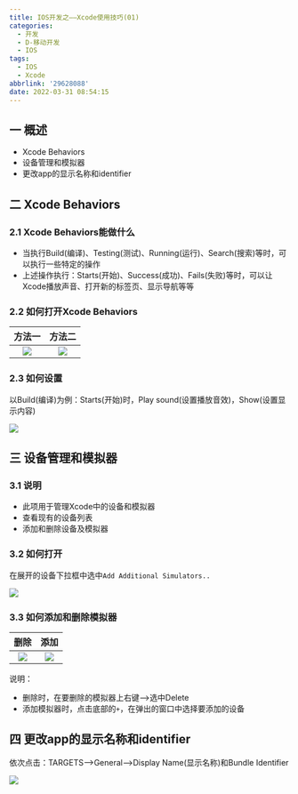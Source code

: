 ```yaml
---
title: IOS开发之——Xcode使用技巧(01)
categories:
  - 开发
  - D-移动开发
  - IOS
tags:
  - IOS
  - Xcode
abbrlink: '29628088'
date: 2022-03-31 08:54:15
---
```

## 一 概述

* Xcode Behaviors
* 设备管理和模拟器
* 更改app的显示名称和identifier

<!--more-->

## 二 Xcode Behaviors

### 2.1 Xcode Behaviors能做什么

* 当执行Build(编译)、Testing(测试)、Running(运行)、Search(搜索)等时，可以执行一些特定的操作
* 上述操作执行：Starts(开始)、Success(成功)、Fails(失败)等时，可以让Xcode播放声音、打开新的标签页、显示导航等等

### 2.2 如何打开Xcode Behaviors

| 方法一 | 方法二 |
| :----: | :----: |
| ![][1] | ![][2] |

### 2.3 如何设置

以Build(编译)为例：Starts(开始)时，Play sound(设置播放音效)，Show(设置显示内容)

![][3]

## 三 设备管理和模拟器

### 3.1 说明

* 此项用于管理Xcode中的设备和模拟器
* 查看现有的设备列表
* 添加和删除设备及模拟器

### 3.2 如何打开

在展开的设备下拉框中选中`Add Additional Simulators..`

![][4]

### 3.3 如何添加和删除模拟器

|  删除  |  添加  |
| :----: | :----: |
| ![][5] | ![][6] |

说明：

* 删除时，在要删除的模拟器上右键——>选中Delete
* 添加模拟器时，点击底部的`+`，在弹出的窗口中选择要添加的设备

## 四 更改app的显示名称和identifier

依次点击：TARGETS——>General——>Display Name(显示名称)和Bundle Identifier

![][7]






[1]:https://cdn.jsdelivr.net/gh/PGzxc/CDN@master/blog-ios/ios-xcode-01-behavior-editor.png
[2]:https://cdn.jsdelivr.net/gh/PGzxc/CDN@master/blog-ios/ios-xcode-01-behavior-preference.png
[3]:https://cdn.jsdelivr.net/gh/PGzxc/CDN@master/blog-ios/ios-xcode-01-behavior-setting.png
[4]:https://cdn.jsdelivr.net/gh/PGzxc/CDN@master/blog-ios/ios-xcode-01-devices-list.png
[5]:https://cdn.jsdelivr.net/gh/PGzxc/CDN@master/blog-ios/ios-xcode-01-devices-delete.png
[6]:https://cdn.jsdelivr.net/gh/PGzxc/CDN@master/blog-ios/ios-xcode-01-devices-add.png
[7]:https://cdn.jsdelivr.net/gh/PGzxc/CDN@master/blog-ios/ios-xcode-01-name-identifier.png